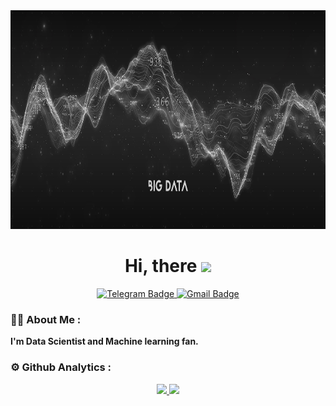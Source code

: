 <div id="header" align="center">
  <img src="https://github.com/W1llAnn/W1llAnn/blob/main/image/banner_1.jpg" height="350"/>
</div>
<h1 align="center">
  Hi, there
  <img src="https://media.giphy.com/media/hvRJCLFzcasrR4ia7z/giphy.gif" width="30px"/>
</h1> 

<div id="badges" align="center">
  <a href="https://t.me/ann_1will">
    <img src="https://cdn.icon-icons.com/icons2/2530/PNG/512/telegram_button_icon_151837.png" height="30" alt="Telegram Badge"/>
  </a>
  <a href="mailto:w1ll.ann.dev@gmail.com">
    <img src="https://cdn.icon-icons.com/icons2/2530/PNG/512/gmail_button_icon_151848.png" height="30" alt="Gmail Badge"/>
  </a>
</div>

### :man_technologist: About Me :
**I'm Data Scientist and Machine learning fan.**

### :gear: Github Analytics :

<p align="center">
  <a href="https://github.com/W1llAnn/">
    <img height="150em" src="https://github-readme-stats.vercel.app/api?username=kirillerokhin&show_icons=true&theme=dracula"/>
    <img height="150em" src="https://github-readme-stats.vercel.app/api/top-langs/?username=kirillerokhin&layout=compact&theme=dracula"/>
  </a>
</p>

<!--
**W1llAnn/W1llAnn** is a ✨ _special_ ✨ repository because its `README.md` (this file) appears on your GitHub profile.

Here are some ideas to get you started:

- 🔭 I’m currently working on ...
- 🌱 I’m currently learning ...
- 👯 I’m looking to collaborate on ...
- 🤔 I’m looking for help with ...
- 💬 Ask me about ...
- 📫 How to reach me: ...
- 😄 Pronouns: ...
- ⚡ Fun fact: ...
-->
